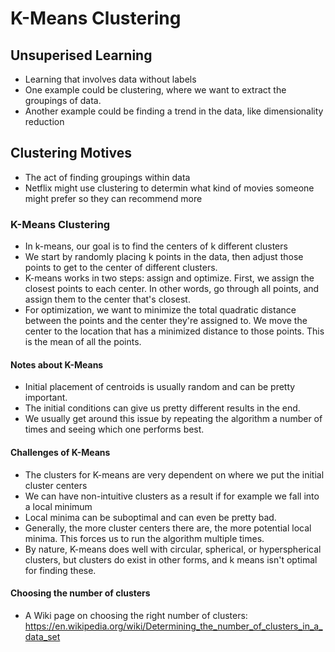 # K-Means Clustering

## Unsuperised Learning
- Learning that involves data without labels
- One example could be clustering, where we want to extract the groupings of data.
- Another example could be finding a trend in the data, like dimensionality reduction

## Clustering Motives
- The act of finding groupings within data
- Netflix might use clustering to determin what kind of movies someone might prefer so they can recommend more

### K-Means Clustering
- In k-means, our goal is to find the centers of k different clusters
- We start by randomly placing k points in the data, then adjust those points to get to the center of different clusters.
- K-means works in two steps: assign and optimize. First, we assign the closest points to each center. In other words, go through all points, and assign them to the center that's closest.
- For optimization, we want to minimize the total quadratic distance between the points and the center they're assigned to. We move the center to the location that has a minimized distance to those points. This is the mean of all the points.

#### Notes about K-Means
- Initial placement of centroids is usually random and can be pretty important.
- The initial conditions can give us pretty different results in the end.
- We usually get around this issue by repeating the algorithm a number of times and seeing which one performs best.

#### Challenges of K-Means
- The clusters for K-means are very dependent on where we put the initial cluster centers
- We can have non-intuitive clusters as a result if for example we fall into a local minimum
- Local minima can be suboptimal and can even be pretty bad.
- Generally, the more cluster centers there are, the more potential local minima. This forces us to run the algorithm multiple times.
- By nature, K-means does well with circular, spherical, or hyperspherical clusters, but clusters do exist in other forms, and k means isn't optimal for finding these.

#### Choosing the number of clusters
- A Wiki page on choosing the right number of clusters: https://en.wikipedia.org/wiki/Determining_the_number_of_clusters_in_a_data_set 
